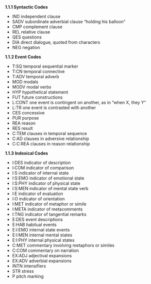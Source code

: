 **1.1.1 Syntactic Codes**

- IND	independent clause
- SADV	subordinate adverbial clause “holding his balloon”
- CMP	complement clause
- REL	relative clause
- QES	questions
- DIA	direct dialogue, quoted from characters
- NEG	negation

**1.1.2 Event Codes**

- T:SQ	temporal sequential marker
- T:CN	temporal connective
- T:ADV	temporal adverb
- MOD	modals
- MODV	modal verbs
- HYP	hypothetical statement
- FUT	future constructions
- L:CONT	one event is contingent on another, as in “when X, they Y”
- L:TR	one event is contrasted with another
- CES	concessive
- PUR	purpose
- REA	reason
- RES	result
- C:TEM	clauses in temporal sequence
- C:AD	clauses in adversive relationship
- C:C:REA	clauses in reason relationship

**1.1.3 Indexical Codes**

- I:DES	indicator of description
- I:COM	indicator of comparison
- I:S	indicator of internal state
- I:S:EMO	indicator of emotional state
- I:S:PHY	indicator of physical state
- I:S:MEN	indicator of mental state verb
- I:E	indicator of evaluation
- I:O	indicator of orientation
- I:MET	indicator of metaphor or simile
- I:META	indicator of metacomments
- I:TNG	indicator of tangential remarks
- E:DES	event descriptions
- E:HAB	habitual events
- E:I:EMO	internal state events
- E:I:MEN	internal mental states
- E:I:PHY	internal physical states
- C:MET	commentary involving metaphors or similes
- C:COM	commentary on narration
- EX:ADJ	adjectival expansions
- EX:ADV	adverbial expansions
- INTN	intensifiers
- STR	stress
- P	pitch marking